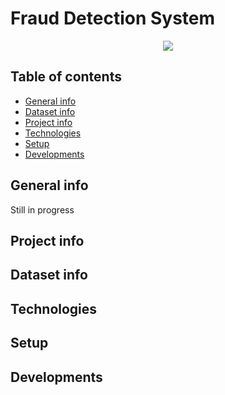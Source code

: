 # Fraud Detection System

<p align="center">
	<img src="https://blog.payjunction.com/hubfs/BLOG/FEATURED%20IMAGES/mobile-fraud-prevention.svg" />

</p>

## Table of contents
* [General info](#general-info)
* [Dataset info](#dataset-info)
* [Project info](#project-info)
* [Technologies](#technologies)
* [Setup](#setup)
* [Developments](#developments)

## General info
Still in progress

## Project info

## Dataset info


## Technologies




	
## Setup

## Developments 






